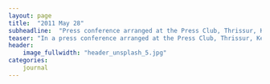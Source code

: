 ```yaml
---
layout: page
title:  "2011 May 28"
subheadline:  "Press conference arranged at the Press Club, Thrissur, Kerala"
teaser: "In a press conference arranged at the Press Club, Thrissur, Kerala, Coordinator Venu Edakkazhiyur, K. A. Mohandas and K.V. Subramanian, members, and P.S. Iqbal, member, organising committee, explained the necessity and importance of The International Kovilan Study Group and briefed the club members of the first Kovilan Memorial talk on June 1, 2011."
header:
    image_fullwidth: "header_unsplash_5.jpg"
categories:
    journal
---
```

